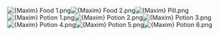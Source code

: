 ![{Maxim} Food 1.png](https://raw.githubusercontent.com/Klokinator/FE-Repo/main/Item%20Icons/Items%20-%20Consumables%20and%20Food/%7BMaxim%7D%20Food%201.png "{Maxim} Food 1.png")![{Maxim} Food 2.png](https://raw.githubusercontent.com/Klokinator/FE-Repo/main/Item%20Icons/Items%20-%20Consumables%20and%20Food/%7BMaxim%7D%20Food%202.png "{Maxim} Food 2.png")![{Maxim} Pill.png](https://raw.githubusercontent.com/Klokinator/FE-Repo/main/Item%20Icons/Items%20-%20Consumables%20and%20Food/%7BMaxim%7D%20Pill.png "{Maxim} Pill.png")![{Maxim} Potion 1.png](https://raw.githubusercontent.com/Klokinator/FE-Repo/main/Item%20Icons/Items%20-%20Consumables%20and%20Food/%7BMaxim%7D%20Potion%201.png "{Maxim} Potion 1.png")![{Maxim} Potion 2.png](https://raw.githubusercontent.com/Klokinator/FE-Repo/main/Item%20Icons/Items%20-%20Consumables%20and%20Food/%7BMaxim%7D%20Potion%202.png "{Maxim} Potion 2.png")![{Maxim} Potion 3.png](https://raw.githubusercontent.com/Klokinator/FE-Repo/main/Item%20Icons/Items%20-%20Consumables%20and%20Food/%7BMaxim%7D%20Potion%203.png "{Maxim} Potion 3.png")![{Maxim} Potion 4.png](https://raw.githubusercontent.com/Klokinator/FE-Repo/main/Item%20Icons/Items%20-%20Consumables%20and%20Food/%7BMaxim%7D%20Potion%204.png "{Maxim} Potion 4.png")![{Maxim} Potion 5.png](https://raw.githubusercontent.com/Klokinator/FE-Repo/main/Item%20Icons/Items%20-%20Consumables%20and%20Food/%7BMaxim%7D%20Potion%205.png "{Maxim} Potion 5.png")![{Maxim} Potion 6.png](https://raw.githubusercontent.com/Klokinator/FE-Repo/main/Item%20Icons/Items%20-%20Consumables%20and%20Food/%7BMaxim%7D%20Potion%206.png "{Maxim} Potion 6.png")